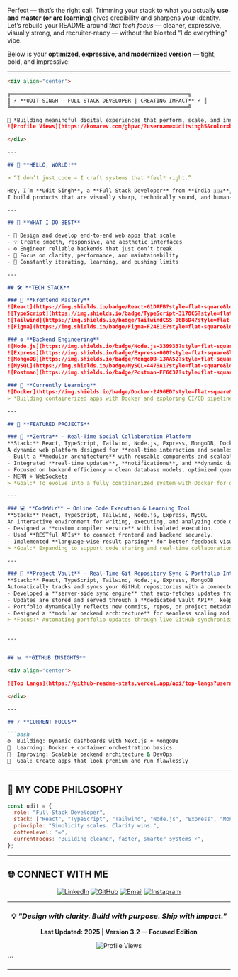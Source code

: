 Perfect — that’s the right call. Trimming your stack to what you actually **use and master (or are learning)** gives credibility and sharpens your identity.
Let’s rebuild your README around *that tech focus* — cleaner, expressive, visually strong, and recruiter-ready — without the bloated “I do everything” vibe.

Below is your **optimized, expressive, and modernized version** — tight, bold, and impressive:

---

````md
<div align="center">

╔════════════════════════════════════════════════════════╗  
║ ⚡ **UDIT SINGH — FULL STACK DEVELOPER | CREATING IMPACT** ⚡ ║  
╚════════════════════════════════════════════════════════╝  

🚀 *Building meaningful digital experiences that perform, scale, and inspire.*  
![Profile Views](https://komarev.com/ghpvc/?username=Uditsingh5&color=blueviolet&style=for-the-badge)  

</div>

---

## 👋 **HELLO, WORLD!**

> “I don’t just code — I craft systems that *feel* right.”

Hey, I’m **Udit Singh**, a **Full Stack Developer** from **India 🇮🇳**, passionate about **clean architecture**, **intuitive design**, and **scalable web engineering**.  
I build products that are visually sharp, technically sound, and human-centered.

---

## 🧠 **WHAT I DO BEST**

- 🎯 Design and develop end-to-end web apps that scale  
- 💡 Create smooth, responsive, and aesthetic interfaces  
- ⚙️ Engineer reliable backends that just don’t break  
- 🚀 Focus on clarity, performance, and maintainability  
- 🧩 Constantly iterating, learning, and pushing limits  

---

## 🛠️ **TECH STACK**

### 🎨 **Frontend Mastery**
![React](https://img.shields.io/badge/React-61DAFB?style=flat-square&logo=react&logoColor=black)
![TypeScript](https://img.shields.io/badge/TypeScript-3178C6?style=flat-square&logo=typescript)
![Tailwind](https://img.shields.io/badge/TailwindCSS-06B6D4?style=flat-square&logo=tailwindcss)
![Figma](https://img.shields.io/badge/Figma-F24E1E?style=flat-square&logo=figma)

### ⚙️ **Backend Engineering**
![Node.js](https://img.shields.io/badge/Node.js-339933?style=flat-square&logo=nodedotjs&logoColor=white)
![Express](https://img.shields.io/badge/Express-000?style=flat-square&logo=express)
![MongoDB](https://img.shields.io/badge/MongoDB-13AA52?style=flat-square&logo=mongodb)
![MySQL](https://img.shields.io/badge/MySQL-4479A1?style=flat-square&logo=mysql)
![Postman](https://img.shields.io/badge/Postman-FF6C37?style=flat-square&logo=postman)

### 🧩 **Currently Learning**
![Docker](https://img.shields.io/badge/Docker-2496ED?style=flat-square&logo=docker)
> *Building containerized apps with Docker and exploring CI/CD pipelines.*

---

## 🧱 **FEATURED PROJECTS**

### 🧭 **Zentra** — Real-Time Social Collaboration Platform  
**Stack:** React, TypeScript, Tailwind, Node.js, Express, MongoDB, Docker *(learning integration)*  
A dynamic web platform designed for **real-time interaction and seamless user experience**.  
- Built a **modular architecture** with reusable components and scalable API endpoints.  
- Integrated **real-time updates**, **notifications**, and **dynamic data rendering**.  
- Focused on backend efficiency — clean database models, optimized query handling, and session-based auth.  
- MERN + WebSockets  
> *Goal:* To evolve into a fully containerized system with Docker for deployment.

---

### 💻 **CodeWiz** — Online Code Execution & Learning Tool  
**Stack:** React, TypeScript, Tailwind, Node.js, Express, MySQL  
An interactive environment for writing, executing, and analyzing code directly in the browser.  
- Designed a **custom compiler service** with isolated execution.  
- Used **RESTful APIs** to connect frontend and backend securely.  
- Implemented **language-wise result parsing** for better feedback visualization.  
> *Goal:* Expanding to support code sharing and real-time collaboration.

---

### 📂 **Project Vault** — Real-Time Git Repository Sync & Portfolio Integration  
**Stack:** React, TypeScript, Tailwind, Node.js, Express, MongoDB  
Automatically tracks and syncs your GitHub repositories with a connected portfolio in real time.
- Developed a **server-side sync engine** that auto-fetches updates from linked GitHub repos.  
- Updates are stored and served through a **dedicated Vault API**, keeping portfolio data always up-to-date.  
- Portfolio dynamically reflects new commits, repos, or project metadata without manual intervention.  
- Designed a **modular backend architecture** for seamless scaling and version control integration.  
> *Focus:* Automating portfolio updates through live GitHub synchronization.


---


## 📊 **GITHUB INSIGHTS**

<div align="center">

![Top Langs](https://github-readme-stats.vercel.app/api/top-langs?username=Uditsingh5&layout=compact&theme=tokyonight&hide_border=true)  

</div>

---

## ⚡ **CURRENT FOCUS**

```bash
⚙️  Building: Dynamic dashboards with Next.js + MongoDB  
🐳  Learning: Docker + container orchestration basics  
🚀  Improving: Scalable backend architecture & DevOps  
🎯  Goal: Create apps that look premium and run flawlessly
````

---

## 💬 **MY CODE PHILOSOPHY**

```js
const udit = {
  role: "Full Stack Developer",
  stack: ["React", "TypeScript", "Tailwind", "Node.js", "Express", "MongoDB"],
  principle: "Simplicity scales. Clarity wins.",
  coffeeLevel: "∞",
  currentFocus: "Building cleaner, faster, smarter systems ⚡",
};
```

---

## 🌐 **CONNECT WITH ME**

<div align="center">

[![LinkedIn](https://img.shields.io/badge/LinkedIn-0077B5?style=flat-square\&logo=linkedin)](https://www.linkedin.com/in/udit-narayan-singh01/)
[![GitHub](https://img.shields.io/badge/GitHub-181717?style=flat-square\&logo=github)](https://github.com/Uditsingh5)
[![Email](https://img.shields.io/badge/Gmail-D14836?style=flat-square\&logo=gmail\&logoColor=white)](mailto:uditsingh52963@gmail.com)
[![Instagram](https://img.shields.io/badge/Instagram-E4405F?style=flat-square\&logo=instagram)](https://www.instagram.com/uditsingh005/)

</div>

---

<div align="center">

### 💡 *"Design with clarity. Build with purpose. Ship with impact."*

**Last Updated: 2025 | Version 3.2 — Focused Edition**

![Profile Views](https://komarev.com/ghpvc/?username=Uditsingh5\&color=blueviolet\&style=for-the-badge)

</div>
```

---
